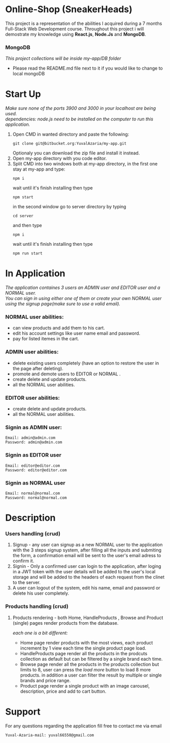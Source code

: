 # Online-Shop (SneakerHeads)

This project is a representation of the abilities I acquired during a 7 months Full-Stack Web Development course.
Throughout this project i will demostrate my knowledge using **React.js**, **Node.Js** and **MongoDB**.

### MongoDB

_This project collections will be inside my-app/DB folder_

- Please read the README.md file next to it if you would like to change to local mongoDB

# Start Up

_Make sure none of the ports 3900 and 3000 in your localhost are being used._  
_dependencies: node.js need to be installed on the computer to run this application._

1. Open CMD in wanted directory and paste the following:
   ```
   git clone git@bitbucket.org:YuvalAzaria/my-app.git
   ```
   Optionaly you can download the zip file and install it instead.
2. Open my-app directory with you code editor.
3. Split CMD into two windows both at my-app directory, in the first one stay at my-app and type:
   ```
   npm i
   ```
   wait until it's finish installing then type
   ```
   npm start
   ```
   in the second window go to server directory by typing
   ```
   cd server
   ```
   and then type
   ```
   npm i
   ```
   wait until it's finish installing then type
   ```
   npm run start
   ```

# In Application

_The application containes 3 users an ADMIN user and EDITOR user and a NORMAL user._  
_You can sign in using either one of them or create your own NORMAL user using the signup page(make sure to use a valid email)._

### NORMAL user abilities:

- can view products and add them to his cart.
- edit his account settings like user name email and password.
- pay for listed itemes in the cart.

### ADMIN user abilities:

- delete existing users completely (have an option to restore the user in the page after deleting).
- promote and demote users to EDITOR or NORMAL .
- create delete and update products.
- all the NORMAL user abilities.

### EDITOR user abilities:

- create delete and update products.
- all the NORMAL user abilities.

### **Signin as ADMIN user:**

```
Email: admin@admin.com
Password: admin@admin.com
```

### **Signin as EDITOR user**

```
Email: editor@editor.com
Password: editor@editor.com
```

### **Signin as NORMAL user**

```
Email: normal@normal.com
Password: normal@normal.com
```

# Description

### Users handling (crud)

1. Signup - any user can signup as a new NORMAL user to the application with the 3 steps signup system, after filling all the inputs and submiting the form, a confirmation email will be sent to the user's email adress to confirm it.
2. Signin - Only a confirmed user can login to the application, after loging in a JWT token with the user details will be added to the user's local storage and will be added to the headers of each request from the clinet to the server.
3. A user can logout of the system, edit his name, email and password or delete his user completely.

### Products handling (crud)

1.  Products rendering - both Home, HandleProducts , Browse and Product (single) pages render products from the database.

    _each one is a bit different:_

    - Home page render products with the most views, each product increment by 1 view each time the single product page load.
    - HandleProducts page render all the products in the prodcuts collection as default but can be filtered by a single brand each time.
    - Browse page render all the products in the products collection but limits to 8, user can press the _load more_ button to load 8 more products. in addition a user can filter the result by multiple or single brands and price range.
    - Product page render a single product with an image carousel, description, price and add to cart button.

# Support

For any questions regarding the application fill free to contact me via email

```
Yuval-Azaria-mail: yuval66550@gmail.com
```